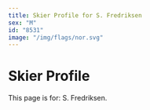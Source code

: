 ```yaml
---
title: Skier Profile for S. Fredriksen
sex: "M"
id: "8531"
image: "/img/flags/nor.svg" 
---
```


# Skier Profile

This page is for: S. Fredriksen.
    